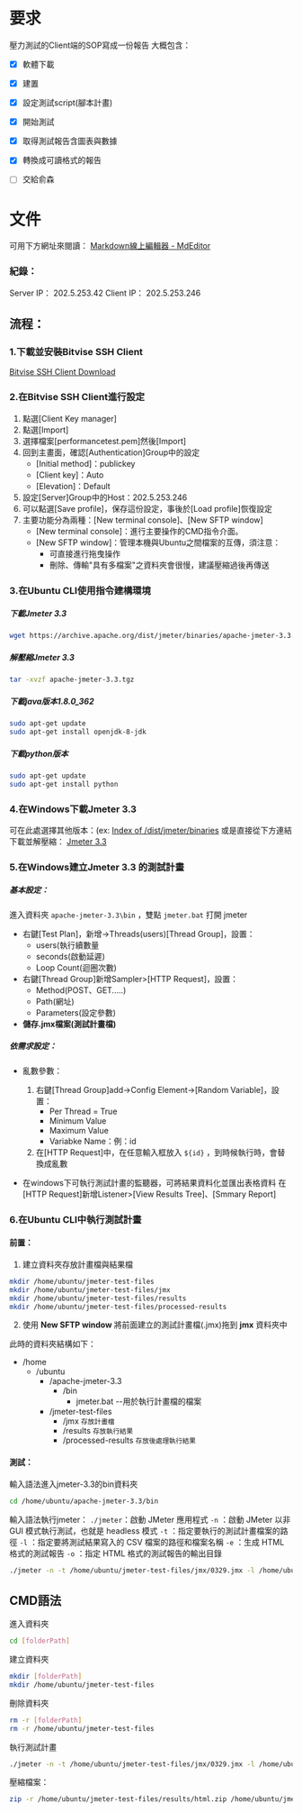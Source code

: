 # 要求
壓力測試的Client端的SOP寫成一份報告
大概包含：
- [x] 軟體下載
- [x] 建置
- [x] 設定測試script(腳本計畫)
- [x] 開始測試
- [x] 取得測試報告含圖表與數據
- [x] 轉換成可讀格式的報告

- [ ] 交給俞森


# 文件
可用下方網址來閱讀：
[Markdown線上編輯器 - MdEditor](https://www.mdeditor.tw/)
### 紀錄：
Server IP：
	202.5.253.42
Client IP：
	202.5.253.246

## 流程：
### 1.下載並安裝Bitvise SSH Client
[Bitvise SSH Client Download](https://www.bitvise.com/ssh-client-download)

### 2.在Bitvise SSH Client進行設定
1. 點選[Client Key manager]
2. 點選[Import]
3. 選擇檔案[performancetest.pem]然後[Import]
4. 回到主畫面，確認[Authentication]Group中的設定
	- [Initial method]：publickey
	- [Client key]：Auto
	- [Elevation]：Default
5. 設定[Server]Group中的Host：202.5.253.246
6. 可以點選[Save profile]，保存這份設定，事後於[Load profile]恢復設定
7. 主要功能分為兩種：[New terminal console]、[New SFTP window]
	- [New terminal console]：進行主要操作的CMD指令介面。
	- [New SFTP window]：管理本機與Ubuntu之間檔案的互傳，須注意：
		- 可直接進行拖曳操作
		- 刪除、傳輸"具有多檔案"之資料夾會很慢，建議壓縮過後再傳送

### 3.在Ubuntu CLI使用指令建構環境
##### 下載Jmeter 3.3
``` bash
wget https://archive.apache.org/dist/jmeter/binaries/apache-jmeter-3.3.tgz
```
##### 解壓縮Jmeter 3.3
``` bash
tar -xvzf apache-jmeter-3.3.tgz
```

##### 下載java版本1.8.0_362
``` bash
sudo apt-get update 
sudo apt-get install openjdk-8-jdk
```

##### 下載python版本
``` bash
sudo apt-get update
sudo apt-get install python
```

### 4.在Windows下載Jmeter 3.3
可在此處選擇其他版本：(ex:
[Index of /dist/jmeter/binaries](https://archive.apache.org/dist/jmeter/binaries/)
或是直接從下方連結下載並解壓縮：
[Jmeter 3.3](https://archive.apache.org/dist/jmeter/binaries/apache-jmeter-3.3.zip)

### 5.在Windows建立Jmeter 3.3 的測試計畫
##### 基本設定：
進入資料夾 `apache-jmeter-3.3\bin` ，雙點 `jmeter.bat` 打開 jmeter
- 右鍵[Test Plan]，新增->Threads(users)[Thread Group]，設置：
	- users(執行續數量
	- seconds(啟動延遲)
	- Loop Count(迴圈次數)
- 右鍵[Thread Group]新增Sampler>[HTTP Request]，設置：
	- Method(POST、GET.....)
	- Path(網址)
	- Parameters(設定參數)
- **儲存.jmx檔案(測試計畫檔)**

##### 依需求設定：
- 亂數參數：
	1. 右鍵[Thread Group]add->Config Element->[Random Variable]，設置：
		- Per Thread = True
		- Minimum Value
		- Maximum Value
		- Variabke Name：例：id
	1. 在[HTTP Request]中，在任意輸入框放入 `${id}` ，到時候執行時，會替換成亂數

- 在windows下可執行測試計畫的監聽器，可將結果資料化並匯出表格資料
	在[HTTP Request]新增Listener>[View Results Tree]、[Smmary Report]

### 6.在Ubuntu CLI中執行測試計畫
#### 前置：
1. 建立資料夾存放計畫檔與結果檔
``` bash
mkdir /home/ubuntu/jmeter-test-files
mkdir /home/ubuntu/jmeter-test-files/jmx
mkdir /home/ubuntu/jmeter-test-files/results
mkdir /home/ubuntu/jmeter-test-files/processed-results
```
2. 使用 **New SFTP window** 將前面建立的測試計畫檔(.jmx)拖到 **jmx** 資料夾中

此時的資料夾結構如下：
- /home
	- /ubuntu
		- /apache-jmeter-3.3
			- /bin
				- jmeter.bat --用於執行計畫檔的檔案
		- /jmeter-test-files
			- /jmx `存放計畫檔` 
			- /results `存放執行結果` 
			- /processed-results `存放後處理執行結果` 

#### 測試：
輸入語法進入jmeter-3.3的bin資料夾
``` bash
cd /home/ubuntu/apache-jmeter-3.3/bin
```

輸入語法執行jmeter：
`./jmeter`：啟動 JMeter 應用程式
`-n` ：啟動 JMeter 以非 GUI 模式執行測試，也就是 headless 模式
`-t` ：指定要執行的測試計畫檔案的路徑
`-l` ：指定要將測試結果寫入的 CSV 檔案的路徑和檔案名稱
`-e` ：生成 HTML 格式的測試報告
`-o` ：指定 HTML 格式的測試報告的輸出目錄
``` bash
./jmeter -n -t /home/ubuntu/jmeter-test-files/jmx/0329.jmx -l /home/ubuntu/jmeter-test-files/results/results1.csv -e -o /home/ubuntu/jmeter-test-files/results/html
```

## CMD語法
進入資料夾
``` bash
cd [folderPath]
```
建立資料夾
``` bash
mkdir [folderPath]
mkdir /home/ubuntu/jmeter-test-files
```
刪除資料夾
``` bash
rm -r [folderPath]
rm -r /home/ubuntu/jmeter-test-files
```
執行測試計畫
``` bash
./jmeter -n -t /home/ubuntu/jmeter-test-files/jmx/0329.jmx -l /home/ubuntu/jmeter-test-files/results/results1.csv -e -o /home/ubuntu/jmeter-test-files/results/html
```
壓縮檔案：
``` bash
zip -r /home/ubuntu/jmeter-test-files/results/html.zip /home/ubuntu/jmeter-test-files/results/html
```

``` bash

```

``` bash

```